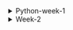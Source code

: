 <details>
<summary>Python-week-1</summary>
  * today was my first day since I was at the hospital the last two days. I learnt new things like installing all the necessary apps for my coding environment like python, jupiter and the text editor visual 
      studio codde, I also created github.
* I also learnt introduction to python,why python is important and syntax that python uses which is different from other different languages.
    * python variables, how to declare the variables and assign variables to them
    * why comments are important and how to use them.
    * the differre between global and local variables.
    * Different python data types that are available like float,int string, boolean etc
    * Data structures that we have lists and how is it different from tuples and dictionery's
* list
      * List is a collection which is ordered and changeable. Allows duplicate members
      * List items are ordered, changeable, and allow duplicate values.
      *List items are indexed, the first item has index [0], the second item has index [1] etc
      *To determine how many items a list has, use the len() function
      *lists are defined as objects with the data type 'list'
  *Tuples
     *tuples are used to store multiple items in a single variable
     *is ordered and unchangeable.
     * are written with round brackets.
     *Tuple is a collection which is ordered and unchangeable. Allows duplicate members.
*Dictionery's
   *Dictionary is a collection which is ordered and changeable. No duplicate members.
   * items are presented in key:value pairs, and can be referred to by using the key name.

* different opearators that we have got such as arithmetic,logic,string ,comparison etc.
* python divides the operations the following groups:
  * arithmetic * / + %
  * assignment = += -= 
  * comparison == < > <= >= !=
  * logical and or not
  * identity is  is not
  *the order of operator precedence describes the order which operations are performed.
    ()	Parentheses	
    **	Exponentiation	
    +x  -x  ~x	Unary plus, unary minus, and bitwise NOT	
    *  /  //  %	Multiplication, division, floor division, and modulus
   
    *  Control flow
    *  conditions can be used commonly are "if statements" and loops.
    * "if statement" is written by using the if keyword.
    * I learnt that python relies on indentation (whitespace at the beginning of a line) to define scope in the code. Other programming languages often use curly-brackets for this purpose.
    * for example
    * use two variables, a and b, which are used as part of the if statement to test whether b is greater than a. As a is 33, and b is 200, we know that 200 is greater than 33, and so we print to screen that "b is 
       greater than a"
    * Elif
      *The elif keyword is if the previous conditions were not true, then try this condition
    *  Else
     * The else keyword catches anything which isn't caught by the preceding conditions.
     * python has two primitive loop commands:
       *while loops
       *for loops
       
    *while loop
       * With the while loop  can execute a set of statements as long as a condition is true
       *to increment index, or else the loop will continue forever.
       *With the break statement  can stop the loop even if the while condition is true
       * Stop the repetion when the loop reaches the specified value
       *With the continue statement can stop the current iteration, and continue with the next
* for loop
     * for loop is used for iterating over a sequence
     * does not require an indexing variable to set beforehand
     * To loop through a set of code a specified number of times, can use the range() function,
     * The range() function returns a sequence of numbers, starting from 0 by default, and increments by 1 (by default), and ends at a specified number.
     * it is possible to specify the starting value by adding a parameter range(2,6)which means values from 2 to 6 (but not adding 6)
     * it is possible to specify the increment value by adding a third parameter range(2,30,3)
     * the else  in for loop specifies a block of code to be executes when the loop is finished
     * nested loop is a loop inside a loop
     * the inner loop will be executes done-time for each iteration of the outer loop 
* functions
* can be defined using the "def" keyword followed by the function name and arguments in parentheses
* can take one or more arguments, and they may or may not return a value
* Functions can take one or more arguments, and they may or may not return a value.
* the print function is an example of a function that does not return anything, but rather prints output to the console.
* To call a function, use the function name followed by parenthesis.
* def my_function():
       print("Hello from a function")
 my_function()
*Information can be passed into functions as arguments.
*Arguments are specified after the function name, inside the parentheses. You can add as many arguments as you want, just separate them with a comma.
*By default, a function must be called with the correct number of arguments. Meaning that if your function expects 2 arguments, you have to call the function with 2 arguments, not more, and not less
*If you do not know how many arguments that will be passed into your function, add a * before the parameter name in the function definition.
*This way the function will receive a tuple of arguments, and can access the items accordingly
* if you do not know how many keyword arguments that will be passed into your function, add two asterisk: ** before the parameter name in the function definition.This way the function will receive a dictionary of arguments, and can access the items accordingly
* You can send any data types of argument to a function (string, number, list, dictionary etc.), and it will be treated as the same data type inside the function.
E.g. if you send a List as an argument, it will still be a List when it reaches the function

* Classes and objects
*  When we define a class, we use an uppercase letter for the class name, and we start defining all the functions and attributes inside the class definition.
*  A Class is like an object constructor, or a "blueprint" for creating objects.
*  To create a class, use the keyword class
*  Now we can use the class named MyClass to create objects
*  To understand the meaning of classes we have to understand the built-in __init__() function.
*  All classes have a function called __init__(), which is always executed when the class is being initiated.
* Use the __init__() function to assign values to object properties, or other operations that are necessary to do when the object is being created
* usually begin by creating a special function called the initialization function, or "init" function, which gets called every time an instance of the class is created. The init function takes in a variable called "self,"
  *can access any of the attributes or functions in the class using the "self" variable.
  * These class instances are called objects, and the variables inside these classes are called attributes, while the functions are called methods. 
 *The __init__() function is called automatically every time the class is being used to create a new object.
*The __str__() function controls what should be returned when the class object is represented as a string.
*It does not have to be named self , you can call it whatever you like, but it has to be the first parameter of any function in the class the __str__() function is not set, the string representation of the object is returned
*IfThe self parameter is a reference to the current instance of the class, and is used to access variables that belongs to the class.
* BASIC DATA TYPES
 * converting from one type to another, such as float to int, we call it casting
* Python doesn't round when casting floats to ints, it merely removes the decimal part.
* To round a float to the nearest int, we can use the round function.
* can also specify how many decimal places to round to, such as rounding 4.67 to 5. 
* Floats are stored as binary ones and zeros in memory, and due to limited memory
* if you pass a number as a string, the int class will convert it to an integer. For example, "100" becomes the integer 100.
* To use the decimal module, you need to import the decimal class and the getcontext function at the top of your code. The getcontext function returns a context object that holds global settings for using the 
 decimal class
* Python easily casts integers to booleans - 1 is true and 0 is false. In fact, anything except 0 is true. So even -1 and imaginary 1 are true, but float 0 and imaginary 0 are false.
* Boolean true is true, of course, and anything other than an empty string is also true. So even the string "false" is true. The only false string is an empty one, but be careful not to accidentally have a space 
 in there
* Python has numerous tools to analyze and construct strings, and one of the most useful is slicing. Slicing refers to taking a portion of a string and returning it
* Python has a few ways to create strings, including string concatenation and f-strings. F-strings allow us to insert variables or expressions inside curly braces in a string. We can also do rounding and number formatting with f-strings
* Python has a handy feature for creating multi-line strings by using triple quotes. If we need to include literal triple quotes in the string, we can escape them with a backslash
* When computers store information, it's done as ones and zeros.
* Bytes objects are immutable, like tuples, but you can use a byte array if you need to modify the data. You can treat a byte array like a string and modify specific byte values using slice notation.


* Basic Data Structures
* licing can be used to extract a range of values from a list or string, and you can also add a third value to control the step size.
* Range function can be used to generate longer lists, which can also be sliced.
* Negative values can be used to step backward through the list. All of these operations allow for the extraction of data from lists or strings one value at a time.
*To add an item to the end of a list, we can use the append() method. For example, if we have a list myList with the values 1, 2, 3, 4, we can append the value 5 to it by typing myList.append(5) and then printing myList
* we want to insert an item at a specific position in the list, we can use the insert() method. For instance, if we want to insert the value 10 at position 3 in myList, we can type myList.insert(3, 10) and then print myList.
* There are two ways to remove items from a list. The first method is called remove(), which removes an item based on its value, not its index.
* For instance, if we want to remove the value 5 from myList, we can type myList.remove(5) and then print myList. However, if we try to remove a value that isn't in the list, we will get an error.
* The second method to remove items from a list is pop().
*  This method removes and returns the item at the end of the list. For example, if we type myList.pop() and then print myList, the last item will be removed from myList.
* can also use a loop with pop() to remove all items from the list. For example, we can use a while loop with the condition while len(myList) > 0: and inside the loop, we can print myList.pop(). After the loop, the list will be empty
* its are not ordered lists but rather collections of elements, so their order is randomized. You can't access elements in a set using an index or slicing syntax. However, you can add elements to a set using the add() function and remove elements using the discard() function.
* You can also check if an element is in a set using the membership operator (in) and find the length of a set using the length() function. Lastly, sets have a pop() function that removes and returns an arbitrary element from the set.
* To access a specific key-value pair in the dictionary, you can simply type the name of the dictionary followed by the key in square brackets.
* To add a new key-value pair, you can use a similar syntax with the assignment operator.
* If you want to update an existing key-value pair, simply access it and reassign it a new value.
* can also access the keys and values of a dictionary using the .keys() and .values() methods, respectively.
* Using a list comprehension, we can multiply each item in the list by two, like this: two times item for item in my list. This is really cool, right? The list comprehension is enclosed in square brackets, and the syntax is similar to that of a for loop.
* A list comprehension allows you to create a for loop in one line while also returning a copy of the list you're iterating over. It also enables you to filter or apply functions to every item in a list.
</details>
<details>
     <summary>Week-2</summary>
*fUNCTIONS
 
   * Functions are composed of a name and parameters, which are denoted by the def statement. 
   * to create a function, let's call it performOperation and include num1, num2, and operation as parameters. 
   * If the operation is "sum," the function should return the sum of num1 and num2, and if it is "multiply," the function should return the product of num1 and num2.
   * If our function has a lot of these optional keyword parameters, it can become confusing to determine their order. Therefore, it may be more clear and easier to read to explicitly state "operation equals 
      multiply". 
  *  When calling the function, pass in the message before or after the operation, as long as we specify which argument is which by using a comma to separate them.
  *  the order of the first two arguments is important and cannot be changed. However, after these mandatory arguments, the keyword arguments can be in any order. 
  *  to allow users to pass in any number of variables, use the asterisk symbol before the argument name to create a pointer to the inputted variables. 
  *  **kwargs- In order to handle keyword arguments, a method called kwargs can be used. Kwags is short for keyword arguments.
* Variables and Scope
   * there are two types of variables: local variables, which are defined inside the function, and global variables, which are defined outside the function in the 
     main code block.
   * if variable is defined in the global scope, it can be printed in both functions. When Python looks up the variable's data, it checks the local scope first and 
      then the global scope. We can also redefine a message in function one's local scope and print both the local and global values of the message. 
   * locals()
   * are the variable names that are only accessible locally within the function
   * there are two types of variables: local variables, which are defined inside the function, and global variables, which are defined outside the function in the main code block.
   * globals()
   * Variables that are created outside of a function (as in all of the examples above) are known as global variables.
   * can be used by everyone, both inside of functions and outside.
   * if you create a variable with the same name inside a function, this variable will be local, and can only be used inside the function.
   * The global variable with the same name will remain as it was, global and with the original value.
   * Python, instance attributes are variables that are bound to a specific instance of a class. 
   * They are unique to each instance and are accessed using the instance name followed by a dot and then the attribute name.
   * Instance attributes are defined within the methods of a class, typically within the __init__ method, but they can also be created dynamically during runtime.
   * a static attribute (also known as a class attribute) is a variable that is associated with a class rather than with instances of that class.
   * Static attributes are defined outside of any method within a class and are shared among all instances of the class. 
   * They are accessed using the class name itself, followed by a dot and then the attribute name.
   * The clean text method is a static method because it does not belong to any particular class instance, whereas add text is an instance method that belongs to a particular instance of the class.
   * Static variables like replace puncs can also be added to control which punctuations get replaced. Use either the class name or the class instance to refer to static variables, but cannot be done with instance 
     methods.
   * By adding the @staticmethod decorator to the function definition, it explicitly states in Python that the function is a static method and should not have "self" passed in as an argument. 
   * This allows us to use the function without creating an instance of the class. 
</details>

